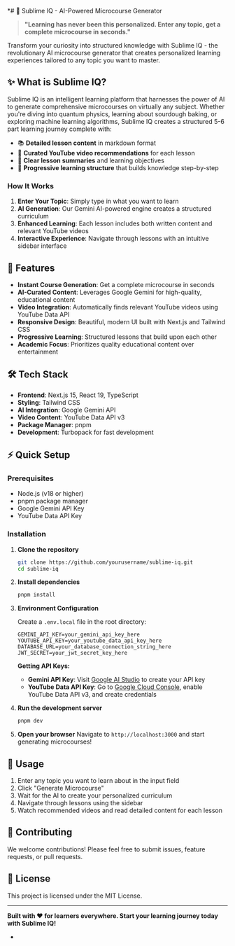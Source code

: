 \*# 🧠 Sublime IQ - AI-Powered Microcourse Generator

> **"Learning has never been this personalized. Enter any topic, get a complete microcourse in seconds."**

Transform your curiosity into structured knowledge with Sublime IQ - the revolutionary AI microcourse generator that creates personalized learning experiences tailored to any topic you want to master.

## ✨ What is Sublime IQ?

Sublime IQ is an intelligent learning platform that harnesses the power of AI to generate comprehensive microcourses on virtually any subject. Whether you're diving into quantum physics, learning about sourdough baking, or exploring machine learning algorithms, Sublime IQ creates a structured 5-6 part learning journey complete with:

- 📚 **Detailed lesson content** in markdown format
- 🎥 **Curated YouTube video recommendations** for each lesson
- 📝 **Clear lesson summaries** and learning objectives
- 🎯 **Progressive learning structure** that builds knowledge step-by-step

### How It Works

1. **Enter Your Topic**: Simply type in what you want to learn
2. **AI Generation**: Our Gemini AI-powered engine creates a structured curriculum
3. **Enhanced Learning**: Each lesson includes both written content and relevant YouTube videos
4. **Interactive Experience**: Navigate through lessons with an intuitive sidebar interface

## 🚀 Features

- **Instant Course Generation**: Get a complete microcourse in seconds
- **AI-Curated Content**: Leverages Google Gemini for high-quality, educational content
- **Video Integration**: Automatically finds relevant YouTube videos using YouTube Data API
- **Responsive Design**: Beautiful, modern UI built with Next.js and Tailwind CSS
- **Progressive Learning**: Structured lessons that build upon each other
- **Academic Focus**: Prioritizes quality educational content over entertainment

## 🛠️ Tech Stack

- **Frontend**: Next.js 15, React 19, TypeScript
- **Styling**: Tailwind CSS
- **AI Integration**: Google Gemini API
- **Video Content**: YouTube Data API v3
- **Package Manager**: pnpm
- **Development**: Turbopack for fast development

## ⚡ Quick Setup

### Prerequisites

- Node.js (v18 or higher)
- pnpm package manager
- Google Gemini API Key
- YouTube Data API Key

### Installation

1. **Clone the repository**

   ```bash
   git clone https://github.com/yourusername/sublime-iq.git
   cd sublime-iq
   ```

2. **Install dependencies**

   ```bash
   pnpm install
   ```

3. **Environment Configuration**

   Create a `.env.local` file in the root directory:

   ```env
   GEMINI_API_KEY=your_gemini_api_key_here
   YOUTUBE_API_KEY=your_youtube_data_api_key_here
   DATABASE_URL=your_database_connection_string_here
   JWT_SECRET=your_jwt_secret_key_here
   ```

   **Getting API Keys:**

   - **Gemini API Key**: Visit [Google AI Studio](https://makersuite.google.com/app/apikey) to create your API key
   - **YouTube Data API Key**: Go to [Google Cloud Console](https://console.cloud.google.com/), enable YouTube Data API v3, and create credentials

4. **Run the development server**

   ```bash
   pnpm dev
   ```

5. **Open your browser**
   Navigate to `http://localhost:3000` and start generating microcourses!

## 🎯 Usage

1. Enter any topic you want to learn about in the input field
2. Click "Generate Microcourse"
3. Wait for the AI to create your personalized curriculum
4. Navigate through lessons using the sidebar
5. Watch recommended videos and read detailed content for each lesson

## 🤝 Contributing

We welcome contributions! Please feel free to submit issues, feature requests, or pull requests.

## 📄 License

This project is licensed under the MIT License.

---

**Built with ❤️ for learners everywhere. Start your learning journey today with Sublime IQ!**

-
